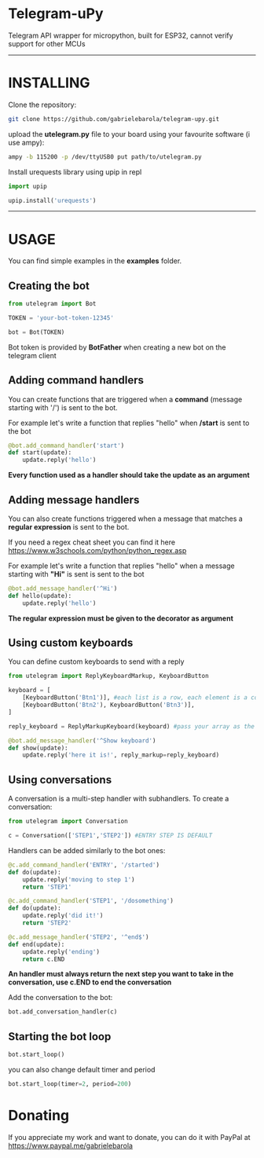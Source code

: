 # Telegram-uPy
Telegram API wrapper for micropython, built for ESP32, cannot verify support for other MCUs

---
# INSTALLING
Clone the repository:

```bash
git clone https://github.com/gabrielebarola/telegram-upy.git
```

upload the **utelegram.py** file to your board using your favourite software (i use ampy):

```bash
ampy -b 115200 -p /dev/ttyUSB0 put path/to/utelegram.py
```

Install urequests library using upip in repl

```python
import upip

upip.install('urequests')
```

---
# USAGE
You can find simple examples in the **examples** folder.
## Creating the bot
```python
from utelegram import Bot

TOKEN = 'your-bot-token-12345'

bot = Bot(TOKEN)
```

Bot token is provided by **BotFather** when creating a new bot on the telegram client

## Adding command handlers
You can create functions that are triggered when a **command** (message starting with '/') is sent to the bot.


For example let's write a function that replies "hello" when **/start** is sent to the bot

```python
@bot.add_command_handler('start')
def start(update):
    update.reply('hello')
```

**Every function used as a handler should take the update as an argument**

## Adding message handlers
You can also create functions triggered when a message that matches a **regular expression** is sent to the bot.

If you need a regex cheat sheet you can find it here https://www.w3schools.com/python/python_regex.asp

For example let's write a function that replies "hello" when a message starting with **"Hi"** is sent is sent to the bot

```python
@bot.add_message_handler('^Hi')
def hello(update):
    update.reply('hello')
```

**The regular expression must be given to the decorator as argument**

## Using custom keyboards
You can define custom keyboards to send with a reply
```python
from utelegram import ReplyKeyboardMarkup, KeyboardButton

keyboard = [
    [KeyboardButton('Btn1')], #each list is a row, each element is a column
    [KeyboardButton('Btn2'), KeyboardButton('Btn3')],
]

reply_keyboard = ReplyMarkupKeyboard(keyboard) #pass your array as the keyboard

@bot.add_message_handler('^Show keyboard')
def show(update):
    update.reply('here it is!', reply_markup=reply_keyboard)
```

## Using conversations
A conversation is a multi-step handler with subhandlers.
To create a conversation:

```python
from utelegram import Conversation

c = Conversation(['STEP1','STEP2']) #ENTRY STEP IS DEFAULT
```

Handlers can be added similarly to the bot ones:
```python
@c.add_command_handler('ENTRY', '/started')
def do(update):
    update.reply('moving to step 1')
    return 'STEP1'

@c.add_command_handler('STEP1', '/dosomething')
def do(update):
    update.reply('did it!')
    return 'STEP2'

@c.add_message_handler('STEP2', '^end$')
def end(update):
    update.reply('ending')
    return c.END
```

**An handler must always return the next step you want to take in the conversation, use c.END to end the conversation**

Add the conversation to the bot:

```python
bot.add_conversation_handler(c)
```

## Starting the bot loop

```python
bot.start_loop()
```

you can also change default timer and period

```python
bot.start_loop(timer=2, period=200)
```


# Donating
If you appreciate my work and want to donate, you can do it with PayPal at https://www.paypal.me/gabrielebarola

